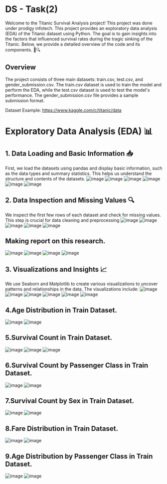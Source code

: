 # DS - Task(2)


Welcome to the Titanic Survival Analysis project! This project was done under prodigy infotech. This project provides an exploratory data analysis (EDA) of the Titanic dataset using Python. The goal is to gain insights into the factors that influenced survival rates during the tragic sinking of the Titanic. Below, we provide a detailed overview of the code and its components. 🌊🔍

## Overview

The project consists of three main datasets: train.csv, test.csv, and gender_submission.csv. The train.csv dataset is used to train the model and perform the EDA, while the test.csv dataset is used to test the model's performance. The gender_submission.csv file provides a sample submission format.

Dataset Example: https://www.kaggle.com/c/titanic/data

# Exploratory Data Analysis (EDA) 📊

## 1. Data Loading and Basic Information 📥
First, we load the datasets using pandas and display basic information, such as the data types and summary statistics. This helps us understand the structure and contents of the datasets.
![image](https://github.com/user-attachments/assets/94286e9f-f0e4-4d7e-aef5-b8f997e0c55e)
![image](https://github.com/user-attachments/assets/c0f9c51e-64b2-479b-8123-7746c16929aa)
![image](https://github.com/user-attachments/assets/5d9c6065-2698-4f18-ac21-cd46d71388a1)
![image](https://github.com/user-attachments/assets/e3e11c70-5597-415e-aa4c-ed59dbcfd730)
![image](https://github.com/user-attachments/assets/69ad221f-779c-49fc-b261-b77c05c1b609)
![image](https://github.com/user-attachments/assets/d53859e1-edc4-402e-b095-314f78d3fedf)

## 2. Data Inspection and Missing Values 🔍
We inspect the first few rows of each dataset and check for missing values. This step is crucial for data cleaning and preprocessing
![image](https://github.com/user-attachments/assets/9130cb61-313a-4872-b65a-f9eb784c2202)
![image](https://github.com/user-attachments/assets/9ab5f0a7-8b71-4008-87f6-bdb426039ad5)
![image](https://github.com/user-attachments/assets/48a78f5f-e955-4efb-8e6d-a16220f535f1)
![image](https://github.com/user-attachments/assets/2ee99ead-c858-423b-9494-4681b19ad2ce)
![image](https://github.com/user-attachments/assets/8947b1a5-20ad-485b-9c08-6521902b2c12)


## Making report on this research.
![image](https://github.com/user-attachments/assets/871cb267-00ab-49a4-a70b-aabf1cf8f326)
![image](https://github.com/user-attachments/assets/fd239dd2-2aa2-40ac-946e-fa3ff1009d96)
![image](https://github.com/user-attachments/assets/f67fcbe0-17f5-4912-856a-35232de4522d)
![image](https://github.com/user-attachments/assets/6152edcb-f41f-47f1-abde-5f29ffd1e415)

## 3. Visualizations and Insights 📈
We use Seaborn and Matplotlib to create various visualizations to uncover patterns and relationships in the data. The visualizations include:
![image](https://github.com/user-attachments/assets/f236aa8d-089d-4df9-8b06-200671ea7889)
![image](https://github.com/user-attachments/assets/4342a713-fc50-40f0-a23b-9ff4fa8917f6)
![image](https://github.com/user-attachments/assets/f3ade7da-8332-45b3-ad5f-f8452efa2807)
![image](https://github.com/user-attachments/assets/87a38181-0124-48b4-8ace-9cfaa66a713b)
![image](https://github.com/user-attachments/assets/b0a9d6ab-0c0f-4acc-ac87-5a5b4fc40ed7)
![image](https://github.com/user-attachments/assets/0852d128-3d4c-4411-a286-f95ed2a4b39f)


## 4.Age Distribution in Train Dataset.
![image](https://github.com/user-attachments/assets/510de6fc-1385-48f0-acf7-93429747a611)
![image](https://github.com/user-attachments/assets/77e7c107-fb8f-4ffa-b970-9a2b3864ba1e)

## 5.Survival Count in Train Dataset.
![image](https://github.com/user-attachments/assets/986eec13-a0dd-45ea-b556-5247f1af33cd)
![image](https://github.com/user-attachments/assets/92a18cae-5424-4130-b425-3d39b6f97621)
![image](https://github.com/user-attachments/assets/88046d4e-bec8-4c0a-8aff-635509105a74)

## 6.Survival Count by Passenger Class in Train Dataset.
![image](https://github.com/user-attachments/assets/160cb250-4652-4d14-a968-5d1419f922ac)
![image](https://github.com/user-attachments/assets/86cf5c06-f552-4043-b6f0-964d3ae4eb96)

## 7.Survival Count by Sex in Train Dataset.
![image](https://github.com/user-attachments/assets/f8b0484d-0f15-4022-8c50-689d2f53dad0)
![image](https://github.com/user-attachments/assets/1028d9bf-2213-48ff-b98e-9de8c63eaf13)

## 8.Fare Distribution in Train Dataset.
![image](https://github.com/user-attachments/assets/f75aebf0-603d-45bd-a1c8-dbba0f736046)
![image](https://github.com/user-attachments/assets/400fb2e5-827e-4c42-ba35-fa51e1f2e85f)

## 9.Age Distribution by Passenger Class in Train Dataset.
![image](https://github.com/user-attachments/assets/7dc5f8ba-6e2c-468f-9562-ff39b0f929e7)
![image](https://github.com/user-attachments/assets/1553b63e-7ce3-44a4-9ae4-9ad96f707ee5)
